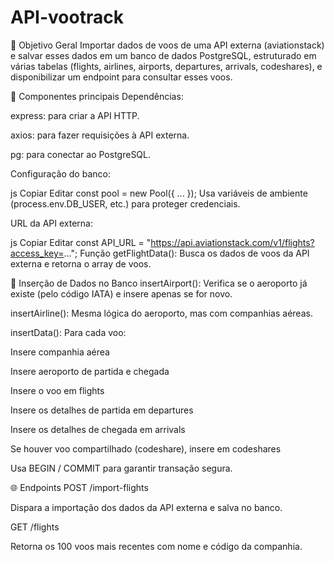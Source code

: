 # API-vootrack

🚀 Objetivo Geral
Importar dados de voos de uma API externa (aviationstack) e salvar esses dados em um banco de dados PostgreSQL, estruturado em várias tabelas (flights, airlines, airports, departures, arrivals, codeshares), e disponibilizar um endpoint para consultar esses voos.

🧱 Componentes principais
Dependências:

express: para criar a API HTTP.

axios: para fazer requisições à API externa.

pg: para conectar ao PostgreSQL.

Configuração do banco:

js
Copiar
Editar
const pool = new Pool({ ... });
Usa variáveis de ambiente (process.env.DB_USER, etc.) para proteger credenciais.

URL da API externa:

js
Copiar
Editar
const API_URL = "https://api.aviationstack.com/v1/flights?access_key=...";
Função getFlightData(): Busca os dados de voos da API externa e retorna o array de voos.

🛬 Inserção de Dados no Banco
insertAirport(): Verifica se o aeroporto já existe (pelo código IATA) e insere apenas se for novo.

insertAirline(): Mesma lógica do aeroporto, mas com companhias aéreas.

insertData(): Para cada voo:

Insere companhia aérea

Insere aeroporto de partida e chegada

Insere o voo em flights

Insere os detalhes de partida em departures

Insere os detalhes de chegada em arrivals

Se houver voo compartilhado (codeshare), insere em codeshares

Usa BEGIN / COMMIT para garantir transação segura.

🌐 Endpoints
POST /import-flights

Dispara a importação dos dados da API externa e salva no banco.

GET /flights

Retorna os 100 voos mais recentes com nome e código da companhia.
